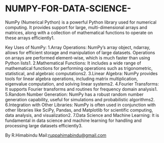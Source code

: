 # NUMPY-FOR-DATA-SCIENCE-

NumPy (Numerical Python) is a powerful Python library used for numerical computing. It provides support for large, multi-dimensional arrays and matrices, along with a collection of mathematical functions to operate on these arrays efficiently1.

Key Uses of NumPy:
1.Array Operations: NumPy’s array object, ndarray, allows for efficient storage and manipulation of large datasets. Operations on arrays are performed element-wise, which is much faster than using Python lists1.
2.Mathematical Functions: It includes a wide range of mathematical functions for performing operations such as trigonometric, statistical, and algebraic computations2.
3.Linear Algebra: NumPy provides tools for linear algebra operations, including matrix multiplication, eigenvalue computation, and solving linear systems2.
4.Fourier Transforms: It supports Fourier transforms and routines for frequency domain analysis1.
5.Random Number Generation: NumPy has a robust random number generation capability, useful for simulations and probabilistic algorithms2.
6.Integration with Other Libraries: NumPy is often used in conjunction with other libraries like SciPy, Pandas, and Matplotlib for scientific computing, data analysis, and visualization2.
7.Data Science and Machine Learning: It is fundamental in data science and machine learning for handling and processing large datasets efficiently3.

By R.Himabindu
Mail:ruppahimabindu@gmail.com
